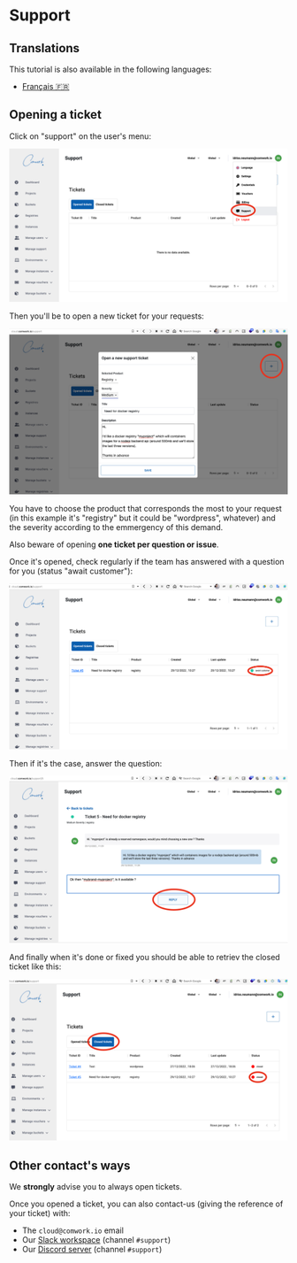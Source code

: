 # Support

## Translations

This tutorial is also available in the following languages:
* [Français 🇫🇷](../../translations/fr/console/public/support.md)

## Opening a ticket

Click on "support" on the user's menu:

![support_1](../../../img/support_1.png)

Then you'll be to open a new ticket for your requests:

![support_2](../../../img/support_2.png)

You have to choose the product that corresponds the most to your request (in this example it's "registry" but it could be "wordpress", whatever) and the severity according to the emmergency of this demand.

Also beware of opening **one ticket per question or issue**.

Once it's opened, check regularly if the team has answered with a question for you (status "await customer"):

![support_3](../../../img/support_3.png)

Then if it's the case, answer the question:

![support_4](../../../img/support_4.png)

And finally when it's done or fixed you should be able to retriev the closed ticket like this:

![support_5](../../../img/support_5.png)

## Other contact's ways

We **strongly** advise you to always open tickets.

Once you opened a ticket, you can also contact-us (giving the reference of your ticket) with:

* The `cloud@comwork.io` email
* Our [Slack workspace](https://join.slack.com/t/comwork-cloud/shared_invite/zt-1h04v2jp0-cF9p53MzfzxuChVobWKQEQ) (channel `#support`)
* Our [Discord server](https://discord.gg/CXskxxPauz) (channel `#support`)
